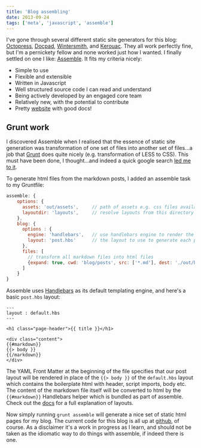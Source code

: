 ```yaml
---
title: 'Blog assembling'
date: 2013-09-24
tags: ['meta', 'javascript', 'assemble']
---
```


I've gone through several different static site generators for this blog: <a href="http://octopress.org" target="_blank">Octopress</a>, <a href="http://docpad.org" target="_blank">Docpad</a>, <a href="http://wintersmith.io/">Wintersmith</a>, and <a href="https://github.com/jaredhanson/kerouac">Kerouac</a>. They all work perfectly fine, but I'm a pernickety fellow and none worked just how I wanted. I finally settled on one I like: <a href="http://assemble.io">Assemble</a>. It fits my criteria nicely:

- Simple to use
- Flexible and extensible
- Written in Javascript
- Well structured source code I can read and understand
- Being actively developed by an engaged core team
- Relatively new, with the potential to contribute
- Pretty <a href="http://assemble.io/docs/">website</a> with good docs!

## Grunt work

I discovered Assemble when I realised that the essence of static site generation was transformation of one set of files into another set of files...a job that <a href="http://gruntjs.com/" target="_blank">Grunt</a> does quite nicely (e.g. transformation of LESS to CSS). This must have been done, I thought...and indeed a quick google search <a href="http://stackoverflow.com/questions/16007694/is-there-a-standard-static-site-generator-for-grunt-js">led me to it</a>.

To generate html files from the markdown posts, I added an assemble task to my Gruntfile:

```javascript
assemble: {
	options: {
	  assets: 'out/assets',		// path of assets e.g. css files available as variable to templates
	  layoutdir: 'layouts', 	// resolve layouts from this directory
	},
	blog: {
	  options : {
	    engine: 'handlebars',	// use handlebars engine to render the pages
	    layout: 'post.hbs'		// the layout to use to generate each page
	  },
	  files: [
	  	// transform all markdown files into html files
	    {expand: true, cwd: 'blog/posts', src: ['*.md'], dest: './out/blog', ext: '.html'},
	  ]
	}
}
```

Assemble uses <a href="http://handlebarsjs.com/">Handlebars</a> as its default templating engine, and here's a basic ``post.hbs`` layout:

```
---
layout : default.hbs
---

<h1 class="page-header">{{ title }}</h1>

<div class="content">
{{#markdown}}
{{> body }}
{{/markdown}}
</div>
```

The YAML Front Matter at the beginning of the file specifies that our post layout will be rendered in place of the `{{> body }}` of the `default.hbs` layout which contains the boilerplate html with header, script imports, body etc. The content of the markdown file itself will be converted to html by the `{{#markdown}}` Handlebars helper which is bundled as part of assemble. Check out the <a href="http://assemble.io/docs/Layouts.html">docs</a> for a full explanation of layouts.

Now simply running `grunt assemble` will generate a nice set of static html pages for my blog. The current code for this blog is all up at <a href="https://github.com/ascjones/devomato.com">github</a>, of course. As a disclaimer it's a work in progress as I learn, and should not be taken as the idiomatic way to do things with assemble, if indeed there is one.